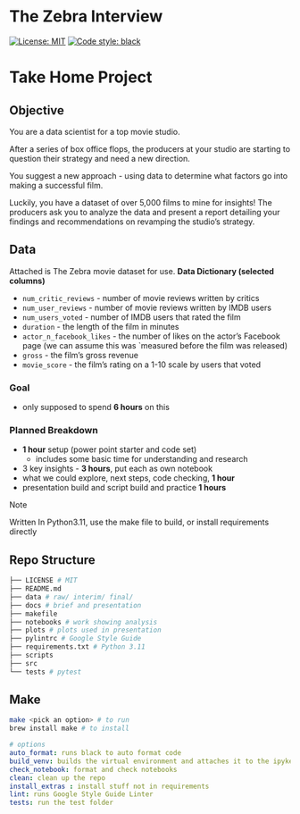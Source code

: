 # The Zebra Interview
<a href="https://github.com/psf/black/blob/main/LICENSE"><img alt="License: MIT" src="https://black.readthedocs.io/en/stable/_static/license.svg"></a>
<a href="https://github.com/psf/black"><img alt="Code style: black" src="https://img.shields.io/badge/code%20style-black-000000.svg"></a>

# Take Home Project

## Objective

You are a data scientist for a top movie studio.

After a series of box office flops, the producers at your
studio are starting to question their strategy and need a new direction. 

You suggest a new approach -
using data to determine what factors go into making a successful film.

Luckily, you have a dataset of over 5,000 films to mine for insights! The producers ask you to analyze the
data and present a report detailing your findings and recommendations on revamping the studio’s
strategy.

## Data
Attached is The Zebra movie dataset for use.
**Data Dictionary (selected columns)**

* `num_critic_reviews` - number of movie reviews written by critics
* `num_user_reviews` - number of movie reviews written by IMDB users
* `num_users_voted` - number of IMDB users that rated the film
* `duration` - the length of the film in minutes
* `actor_n_facebook_likes` - the number of likes on the actor’s Facebook page (we can assume this was `measured before the film was released)
* `gross` - the film’s gross revenue
* `movie_score` - the film’s rating on a 1-10 scale by users that voted

### Goal
* only supposed to spend **6 hours** on this

### Planned Breakdown
* **1 hour** setup (power point starter and code set)
  * includes some basic time for understanding and research
* 3 key insights - **3 hours**, put each as own notebook
* what we could explore, next steps, code checking, **1 hour**
* presentation build and script build and practice **1 hours**


>[!NOTE]
> Written In Python3.11, use the make file to build, or install requirements directly


## Repo Structure

```bash
├── LICENSE # MIT
├── README.md 
├── data # raw/ interim/ final/
├── docs # brief and presentation
├── makefile 
├── notebooks # work showing analysis
├── plots # plots used in presentation
├── pylintrc # Google Style Guide
├── requirements.txt # Python 3.11
├── scripts 
├── src 
└── tests # pytest
```



## Make

```bash
make <pick an option> # to run
brew install make # to install
```

```yaml
# options
auto_format: runs black to auto format code 
build_venv: builds the virtual environment and attaches it to the ipykernel to be used 
check_notebook: format and check notebooks 
clean: clean up the repo 
install_extras : install stuff not in requirements 
lint: runs Google Style Guide Linter 
tests: run the test folder 
```